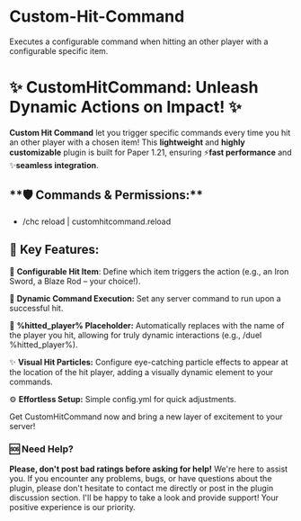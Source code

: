 # Custom-Hit-Command
Executes a configurable command when hitting an other player with a configurable specific item.

# **✨ CustomHitCommand: Unleash Dynamic Actions on Impact! ✨**

**Custom Hit Command** let you trigger specific commands every time you hit an other player with a chosen item! This **lightweight** and ️**highly customizable** plugin is built for Paper 1.21, ensuring ⚡**fast performance** and ✨**seamless integration**.

## ️**🛡️ Commands & Permissions:**
- /chc reload | customhitcommand.reload

## **🌟 Key Features:**

🔧 **Configurable Hit Item**: Define which item triggers the action (e.g., an Iron Sword, a Blaze Rod – your choice!).

🔗 **Dynamic Command Execution:** Set any server command to run upon a successful hit.

🎯 **%hitted_player% Placeholder:** Automatically replaces with the name of the player you hit, allowing for truly dynamic interactions (e.g., /duel %hitted_player%).

✨ **Visual Hit Particles:** Configure eye-catching particle effects to appear at the location of the hit player, adding a visually dynamic element to your commands.

⚙️ **Effortless Setup:** Simple config.yml for quick adjustments.

Get CustomHitCommand now and bring a new layer of excitement to your server!

### **🆘 Need Help?**
**Please, don't post bad ratings before asking for help!** We're here to assist you.
If you encounter any problems, bugs, or have questions about the plugin, please don't hesitate to contact me directly or post in the plugin discussion section. I'll be happy to take a look and provide support! Your positive experience is our priority.

